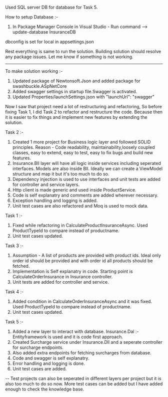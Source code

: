 Used SQL server DB for database for Task 5.

How to setup Database :-
1. In Package Manager Console in Visual Studio - Run command -->  update-database InsuranceDB

dbconfig is set for local in appsettings.json

Rest everything is same to run the solution. Building solution should resolve any package issues. 
Let me know if something is not working.

-------------------------------------------------------------------------------------------------


To make solution working :- 
1. Updated package of Newtonsoft.Json and added package for swashbuckle.ASpNetCore
2. Added swagger settings in startup file.Swagger is activated.
3. Updated Properties/launchSettings.json with "launchUrl": "swagger"

Now I saw that project need a lot of restructuring and refactoring, 
So before fixing Task 1, I did Task 2 to refactor and restructure the code. 
Because then it is easier to fix things and implement new features by extending the solution.

Task 2 :-
1. Created 1 more project for Business logic layer and followed SOLID principles. 
Reason - Code readability, maintainability,loosely coupled classes, easy to extend, easy to test, easy to fix bugs and build new features.
2. Insurance.Bll layer will have all logic inside services including seperated interfaces. Models are also inside Bll. Ideally we can create a ViewModel structure and map it but it's too much to do so.
3. Dependency injection is used to use interfaces and unit tests are added for controller and service layers.
4. Http client is made generic and used inside ProductService.
5. Code is self explanatry and comments are added wherever necessary.
6. Exception handling and logging is added.
7. Unit test cases are also refactored and Moq is used to mock data.

Task 1 :-
1. Fixed while refactoring in CalculateProductInsuranceAsync. Used ProductTypeId to compare instead of productname.
2. Unit test cases updated.

Task 3 :-
1. Assumption - A list of products are provided with product ids. Ideal only order id should be provided and with order id all products should be fetched.
2. Implementation is Self explanatry in code. Starting point is CalculateOrderInsurance in Insurance controller.
3. Unit tests are added for controller and service.

Task 4 :-
1. Added condition in CalculateOrderInsuranceAsync and it was fixed. Used ProductTypeId to compare instead of productname.
2. Unit test cases updated.

Task 5 :-
1. Added a new layer to interact with database. Insurance.Dal :- Entityframework is used and it is code first approach.
2. Created Surcharge service under Insurance.Dll and a seperate controller for surcharge endpoints.
3. Also added extra endpoints for fetching surcharges from database.
4. Code and swagger is self explanatry.
5. Error handling and logging is done.
6. Unit test cases are added.

-- Test projects can also be seperated in different layers per project but it is also too much to do so now. More test cases can be added but I have added enough to check the knowledge base.
